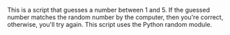 This is a script that guesses a number between 1 and 5.
If the guessed number matches the random number by the computer, then you're correct, otherwise, you'll try again.
This script uses the Python random module.
